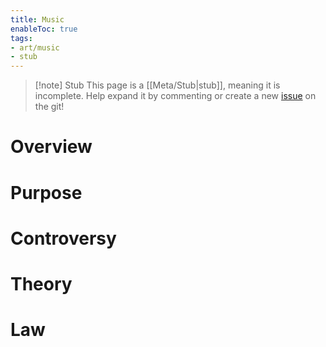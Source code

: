 ```yaml
---
title: Music
enableToc: true
tags:
- art/music
- stub
---
```


> [!note] Stub
> This page is a [[Meta/Stub|stub]], meaning it is incomplete. Help expand it by commenting or create a new [issue](https://github.com/RagtimeGal/quartz--encyclopedia-mysenvaria/issues/new/choose) on the git!



# Overview

[](Meta/Stubs.md)

# Purpose

# Controversy

# Theory

# Law
